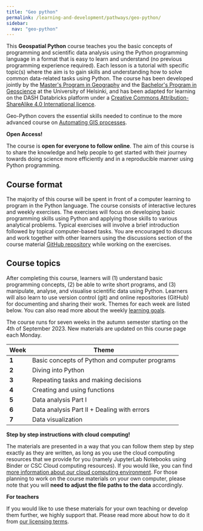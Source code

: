 ```yaml
---
title: "Geo python"
permalink: /learning-and-development/pathways/geo-python/
sidebar:
  nav: "geo-python"
---
```



This **Geospatial Python** course teaches you the basic concepts of programming and scientific data analysis using the Python programming language in a format that is easy to learn and understand (no previous programming experience required). Each lesson is a tutorial with specific topic(s) where the aim is to gain skills and understanding how to solve common data-related tasks using Python. The course has been developed jointly by the [Master's Program in Geography](https://www.helsinki.fi/en/degree-programmes/geography-masters-programme) and the [Bachelor's Program in Geoscience](https://www.helsinki.fi/fi/koulutusohjelmat/geotieteiden-kandiohjelma) at the University of Helsinki, and has been adapted for learning on the DASH Databricks platform under a [Creative Commons Attribution-ShareAlike 4.0 International licence](https://creativecommons.org/licenses/by-sa/4.0/legalcode).

Geo-Python covers the essential skills needed to continue to the more advanced course on [Automating GIS processes](/mm-starter/learning-and-development/pathways/auto-gis).

**Open Access!**

The course is **open for everyone to follow online**. The aim of this course is to share the knowledge and help people to get started with their journey towards doing science more efficiently and in a reproducible manner using Python programming.

## Course format

The majority of this course will be spent in front of a computer learning to program in the Python language. The course consists of interactive lectures and weekly exercises. The exercises will focus on developing basic programming skills using Python and applying those skills to various analytical problems. Typical exercises will involve a brief introduction followed by topical computer-based tasks. You are encouraged to discuss and work together with other learners using the discussions section of the course material [GitHub repository](https://github.com/tomkdefra/geo-python-notebooks) while working on the exercises.

## Course topics

After completing this course, learners will (1) understand basic programming concepts, (2) be able to write short programs, and (3) manipulate, analyse, and visualise scientific data using Python. Learners will also learn to use version control (git) and online repositories (GitHub) for documenting and sharing their work. Themes for each week are listed below. You can also read more about the weekly [learning goals](course-info/learning-goals).

The course runs for seven weeks in the autumn semester starting on the 4th of September 2023. New materials are updated on this course page each Monday.

| Week | Theme                                              |
|------|----------------------------------------------------|
| **1**| Basic concepts of Python and computer programs     |
| **2**| Diving into Python                                 |
| **3**| Repeating tasks and making decisions               |
| **4**| Creating and using functions                       |
| **5**| Data analysis Part I                               |
| **6**| Data analysis Part II + Dealing with errors        |
| **7**| Data visualization                                 |

**Step by step instructions with cloud computing!**

The materials are presented in a way that you can follow them step by step exactly as they are written, as long as you use the cloud computing resources that we provide for you (namely JupyterLab Notebooks using Binder or CSC Cloud computing resources). If you would like, you can find [more information about our cloud computing environment](lessons/L1/course-environment-components). For those planning to work on the course materials on your own computer, please note that you will **need to adjust the file paths to the data** accordingly.

**For teachers**

If you would like to use these materials for your own teaching or develop them further, we highly support that. Please read more about how to do it from [our licensing terms](course-info/licensing).
